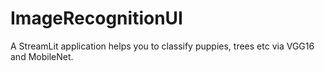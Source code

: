 # ImageRecognitionUI
A StreamLit application helps you to classify puppies, trees etc via VGG16 and MobileNet.
